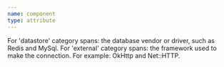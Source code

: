 ```yaml
---
name: component
type: attribute
---
```


For 'datastore' category spans: the database vendor or driver, such as Redis and MySql. For 'external' category spans: the framework used to make the connection. For example: OkHttp and Net::HTTP.